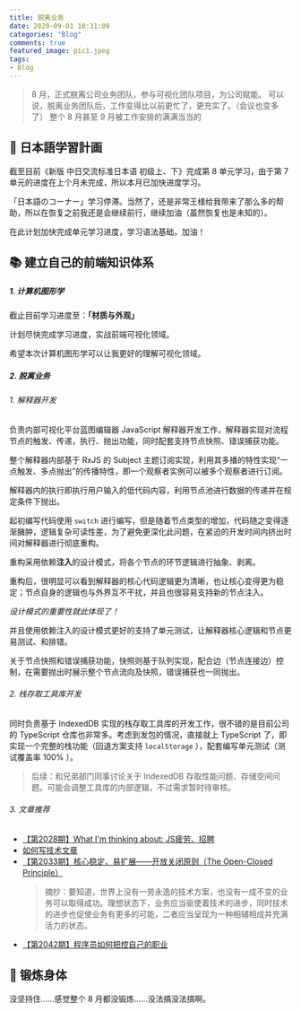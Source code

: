 ```yaml
---
title: 脱离业务
date: 2020-09-01 10:31:09
categories: "Blog"
comments: true
featured_image: pic1.jpeg
tags:
- Blog
---
```


<!-- no node -->

<!-- more -->

> 8 月，正式脱离公司业务团队，参与可视化团队项目，为公司赋能。
> 可以说，脱离业务团队后，工作变得比以前更忙了，更充实了。（会议也变多了）
> 整个 8 月甚至 9 月被工作安排的满满当当的

## :notebook_with_decorative_cover: 日本語学習計画

截至目前《新版 中日交流标准日本语 初级上、下》完成第 8 单元学习，由于第 7 单元的进度在上个月未完成，所以本月已加快进度学习。

「日本語のコーナー」学习停滞。当然了，还是非常王様给我带来了那么多的帮助，所以在恢复之前我还是会继续前行，继续加油（虽然恢复也是未知的）。

在此计划加快完成单元学习进度，学习语法基础，加油！

## :books: 建立自己的前端知识体系

##### 1. 计算机图形学

截止目前学习进度至：**「材质与外观」**

计划尽快完成学习进度，实战前端可视化领域。

希望本次计算机图形学可以让我更好的理解可视化领域。

##### 2. 脱离业务

###### 1. 解释器开发

负责内部可视化平台蓝图编辑器 JavaScript 解释器开发工作，解释器实现对流程节点的触发、传递，执行、抛出功能，同时配套支持节点快照、错误捕获功能。

整个解释器内部基于 RxJS 的 Subject 主题订阅实现，利用其多播的特性实现“一点触发、多点抛出”的传播特性，即一个观察者实例可以被多个观察者进行订阅。

解释器内的执行即执行用户输入的低代码内容，利用节点池进行数据的传递并在规定条件下抛出。

起初编写代码使用 `switch` 进行编写，但是随着节点类型的增加，代码随之变得逐渐臃肿，逻辑复杂可读性差，为了避免更深化此问题，在紧迫的开发时间内挤出时间对解释器进行彻底重构。

重构采用依赖**注入**的设计模式，将各个节点的环节逻辑进行抽象、剥离。

重构后，很明显可以看到解释器的核心代码逻辑更为清晰，也让核心变得更为稳定；节点自身的逻辑也与外界互不干扰，并且也很容易支持新的节点注入。

*设计模式的重要性就此体现了！*

并且使用依赖注入的设计模式更好的支持了单元测试，让解释器核心逻辑和节点更易测试、和排错。

关于节点快照和错误捕获功能，快照则基于队列实现，配合边（节点连接边）控制，在需要抛出时展示整个节点流向及快照，错误捕获也一同抛出。

###### 2. 栈存取工具库开发

同时负责基于 IndexedDB 实现的栈存取工具库的开发工作，很不错的是目前公司的 TypeScript 仓库也非常多。考虑到发包的情况，直接就上 TypeScript 了，即实现一个完整的栈功能（回退方案支持 `localStorage` ），配套编写单元测试（测试覆盖率 100% ）。

> 后续：和兄弟部门同事讨论关于 IndexedDB 存取性能问题、存储空间问题。可能会调整工具库的内部逻辑，不过需求暂时待审核。

###### 3. 文章推荐

- [【第2028期】What I'm thinking about: JS疲劳、招聘](https://mp.weixin.qq.com/s/42r-HqT8UOvQV-mLgkYHpA)
- [如何写技术文章](https://mp.weixin.qq.com/s/eQjKG6wrvt2zy-O5mF6F1g)
- [【第2033期】核心稳定、易扩展——开放关闭原则（The Open-Closed Principle）](https://mp.weixin.qq.com/s/FHbHhjtfJOc2NPfge6xw2Q)
  > 摘抄：要知道，世界上没有一劳永逸的技术方案，也没有一成不变的业务可以取得成功。理想状态下，业务应当驱使着技术的进步，同时技术的进步也促使业务有更多的可能，二者应当呈现为一种相辅相成并充满活力的状态。
- [【第2042期】程序员如何把控自己的职业](https://mp.weixin.qq.com/s/8-SMIe-9wdwsmxYwavhDdw)

## :horse_racing: 锻炼身体

没坚持住……感觉整个 8 月都没锻炼……没法搞没法搞啊。
